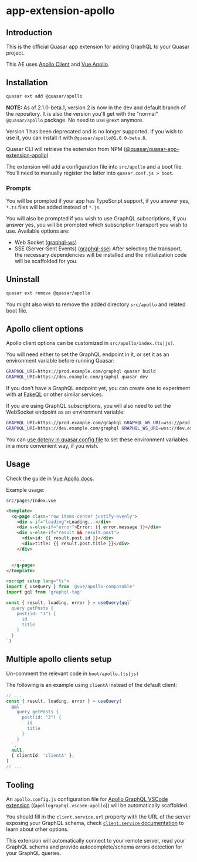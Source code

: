 # app-extension-apollo

## Introduction

This is the official Quasar app extension for adding GraphQL to your Quasar
project.

This AE uses [Apollo Client](https://www.apollographql.com) and [Vue Apollo](https://v4.apollo.vuejs.org).

## Installation

```sh
quasar ext add @quasar/apollo
```

**NOTE:** As of 2.1.0-beta.1, version 2 is now in the dev and default branch of the repository. It is also the version you'll get with the "normal" `@quasar/apollo` package. No need to use `@next` anymore.

Version 1 has been deprecated and is no longer supported. If you wish to use it, you can install it with `@quasar/apollo@1.0.0-beta.8`.

Quasar CLI will retrieve the extension from NPM
([@quasar/quasar-app-extension-apollo](https://www.npmjs.com/package/@quasar/quasar-app-extension-apollo))

The extension will add a configuration file into `src/apollo` and a boot file.
You'll need to manually register the latter into `quasar.conf.js > boot`.

### Prompts

You will be prompted if your app has TypeScript support, if you answer yes,
`*.ts` files will be added instead of `*.js`.

You will also be prompted if you wish to use GraphQL subscriptions, if you
answer yes, you will be prompted which subscription transport you wish to use. Available options are:

- Web Socket ([graphql-ws](https://github.com/enisdenjo/graphql-ws))
- SSE (Server-Sent Events) ([graphql-sse](https://github.com/enisdenjo/graphql-sse))
  After selecting the transport, the necessary dependencies will be installed and the initialization code
  will be scaffolded for you.

## Uninstall

```sh
quasar ext remove @quasar/apollo
```

You might also wish to remove the added directory `src/apollo` and related boot file.

## Apollo client options

Apollo client options can be customized in
`src/apollo/index.(ts|js)`.

You will need either to set the GraphQL endpoint in it, or set it as an
environment variable before running Quasar:

```sh
GRAPHQL_URI=https://prod.example.com/graphql quasar build
GRAPHQL_URI=https://dev.example.com/graphql quasar dev
```

If you don't have a GraphQL endpoint yet, you can create one to experiment
with at [FakeQL](https://fakeql.com) or other similar services.

If you are using GraphQL subscriptions, you will also need to set the
WebSocket endpoint as an environment variable:

```sh
GRAPHQL_URI=https://prod.example.com/graphql GRAPHQL_WS_URI=wss://prod.example.com/graphql quasar build
GRAPHQL_URI=https://dev.example.com/graphql GRAPHQL_WS_URI=wss://dev.example.com/graphql quasar dev
```

You can [use dotenv in quasar.config file](https://quasar.dev/quasar-cli-vite/handling-process-env#using-dotenv)
to set these environment variables in a more convenient way, if you wish.

## Usage

Check the guide in [Vue Apollo docs](https://v4.apollo.vuejs.org/guide-composable/setup.html).

Example usage:

`src/pages/Index.vue`

```html
<template>
  <q-page class="row items-center justify-evenly">
    <div v-if="loading">Loading...</div>
    <div v-else-if="error">Error: {{ error.message }}</div>
    <div v-else-if="result && result.post">
      <div>id: {{ result.post.id }}</div>
      <div>title: {{ result.post.title }}</div>
    </div>

    ...
  </q-page>
</template>

<script setup lang="ts">
import { useQuery } from '@vue/apollo-composable'
import gql from 'graphql-tag'

const { result, loading, error } = useQuery(gql`
  query getPosts {
    post(id: "3") {
      id
      title
    }
  }
`)
```

## Multiple apollo clients setup

Un-comment the relevant code in `boot/apollo.(ts|js)`

The following is an example using `clientA` instead of the default client:

```ts
// ...
const { result, loading, error } = useQuery(
  gql`
    query getPosts {
      post(id: "3") {
        id
        title
      }
    }
  `,
  null,
  { clientId: 'clientA' },
)
// ...
```

## Tooling

An `apollo.config.js` configuration file for [Apollo GraphQL VSCode extension](https://www.apollographql.com/docs/devtools/editor-plugins/) ((`apollographql.vscode-apollo`)) will be automatically scaffolded.

You should fill in the `client.service.url` property with the URL of the server exposing your GraphQL schema, check [`client.service` documentation](https://www.apollographql.com/docs/devtools/apollo-config/#clientservice) to learn about other options.

This extension will automatically connect to your remote server, read your GraphQL schema and provide autocomplete/schema errors detection for your GraphQL queries.
